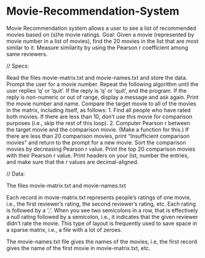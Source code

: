 # Movie-Recommendation-System
Movie Recommendation system allows a user to see a list of recommended movies based on (s)he movie ratings.
Goal:
Given a movie (represented by movie number in a list of movies), find the 20 movies in the list that are most similar to it. Measure similarity by using the Pearson r coefficient among same reviewers.

// Specs:

Read the files movie-matrix.txt and movie-names.txt and store the data.
Prompt the user for a movie number. Repeat the following algorithm until the user replies ‘q’ or ‘quit’.
If the reply is ‘q’ or ‘quit’, end the program.
If the reply is non-numeric or out of range, display a message and ask again.
Print the movie number and name.
Compare the target movie to all of the movies in the matrix, including itself, as follows:
	1.	Find all people who have rated both movies. If there are less than 10, don’t use this movie for comparison purposes (i.e., skip the rest of this loop).
	2.	Computer Pearson r between the target movie and the comparison movie. (Make a function for this.)
If there are less than 20 comparison movies, print “Insufficient comparison movies” and return to the prompt for a new movie.
Sort the comparison movies by decreasing Pearson r value.
Print the top 20 comparison movies with their Pearson r value. Print headers on your list, number the entries, and make sure that the r values are decimal-aligned.

// Data:

The files movie-matrix.txt and movie-names.txt

Each record in movie-matrix.txt represents people’s ratings of one movie, i.e., the first reviewer’s rating, the second reviewer’s rating, etc. Each rating is followed by a ‘;’. When you see two semicolons in a row, that is effectively a null rating followed by a semicolon, i.e., it indicates that the given reviewer didn’t rate the movie. This type of layout is frequently used to save space in a sparse matrix, i.e., a file with a lot of zeroes.

The movie-names.txt file gives the names of the movies, i.e, the first record gives the name of the first movie in movie-matrix.txt, etc.
